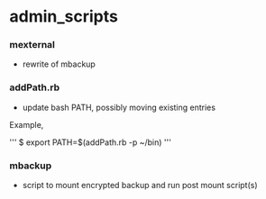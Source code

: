 # admin_scripts

### mexternal

* rewrite of mbackup

### addPath.rb 

* update bash PATH, possibly moving existing entries

Example,

'''
$ export PATH=$(addPath.rb -p ~/bin)
'''

### mbackup

* script to mount encrypted backup and run post mount script(s)

